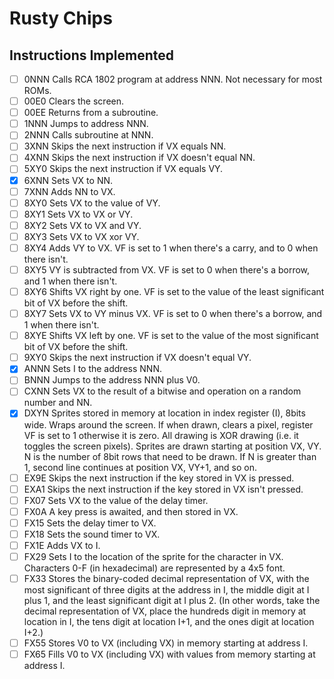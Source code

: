 # Rusty Chips #

## Instructions Implemented ##

- [ ] 0NNN	Calls RCA 1802 program at address NNN. Not necessary for most ROMs.
- [ ] 00E0	Clears the screen.
- [ ] 00EE	Returns from a subroutine.
- [ ] 1NNN	Jumps to address NNN.
- [ ] 2NNN	Calls subroutine at NNN.
- [ ] 3XNN	Skips the next instruction if VX equals NN.
- [ ] 4XNN	Skips the next instruction if VX doesn't equal NN.
- [ ] 5XY0	Skips the next instruction if VX equals VY.
- [x] 6XNN	Sets VX to NN.
- [ ] 7XNN	Adds NN to VX.
- [ ] 8XY0	Sets VX to the value of VY.
- [ ] 8XY1	Sets VX to VX or VY.
- [ ] 8XY2	Sets VX to VX and VY.
- [ ] 8XY3	Sets VX to VX xor VY.
- [ ] 8XY4	Adds VY to VX. VF is set to 1 when there's a carry, and to 0 when there isn't.
- [ ] 8XY5	VY is subtracted from VX. VF is set to 0 when there's a borrow, and 1 when there isn't.
- [ ] 8XY6	Shifts VX right by one. VF is set to the value of the least significant bit of VX before the shift.
- [ ] 8XY7	Sets VX to VY minus VX. VF is set to 0 when there's a borrow, and 1 when there isn't.
- [ ] 8XYE	Shifts VX left by one. VF is set to the value of the most significant bit of VX before the shift.
- [ ] 9XY0	Skips the next instruction if VX doesn't equal VY.
- [x] ANNN	Sets I to the address NNN.
- [ ] BNNN	Jumps to the address NNN plus V0.
- [ ] CXNN	Sets VX to the result of a bitwise and operation on a random number and NN.
- [x] DXYN	Sprites stored in memory at location in index register (I), 8bits wide. Wraps around the screen. If when drawn, clears a pixel, register VF is set to 1 otherwise it is zero. All drawing is XOR drawing (i.e. it toggles the screen pixels). Sprites are drawn starting at position VX, VY. N is the number of 8bit rows that need to be drawn. If N is greater than 1, second line continues at position VX, VY+1, and so on.
- [ ] EX9E	Skips the next instruction if the key stored in VX is pressed.
- [ ] EXA1	Skips the next instruction if the key stored in VX isn't pressed.
- [ ] FX07	Sets VX to the value of the delay timer.
- [ ] FX0A	A key press is awaited, and then stored in VX.
- [ ] FX15	Sets the delay timer to VX.
- [ ] FX18	Sets the sound timer to VX.
- [ ] FX1E	Adds VX to I.
- [ ] FX29	Sets I to the location of the sprite for the character in VX. Characters 0-F (in hexadecimal) are represented by a 4x5 font.
- [ ] FX33	Stores the binary-coded decimal representation of VX, with the most significant of three digits at the address in I, the middle digit at I plus 1, and the least significant digit at I plus 2. (In other words, take the decimal representation of VX, place the hundreds digit in memory at location in I, the tens digit at location I+1, and the ones digit at location I+2.)
- [ ] FX55	Stores V0 to VX (including VX) in memory starting at address I.
- [ ] FX65	Fills V0 to VX (including VX) with values from memory starting at address I.
